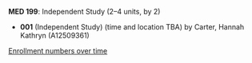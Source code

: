 **MED 199**: Independent Study (2–4 units, by 2)

- **001** (Independent Study) (time and location TBA) by Carter, Hannah Kathryn (A12509361)

[Enrollment numbers over time](./MED199.tsv)
